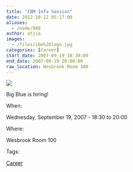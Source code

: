 ```yaml
---
title: "IBM Info Session"
date: 2012-10-22 05:17:00
aliases:
  - /node/986
author: atjia
images:
  - /files/ibm%20logo.jpg
categories: [Career]
start_date: 2007-09-19 18:30:00
end_date: 2007-09-19 20:00:00
raw_location: Wesbrook Room 100
---
```


![](/files/ibm%20logo.jpg)

Big Blue is hiring!

When:

Wednesday, September 19, 2007 - 18:30 to 20:00

Where:

Wesbrook Room 100

Tags:

[Career](/career)
